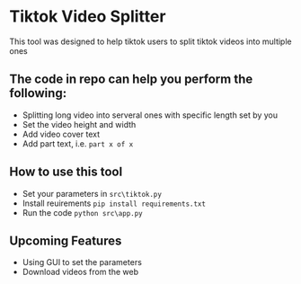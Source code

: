 # Tiktok Video Splitter

This tool was designed to help tiktok users to split tiktok videos into multiple ones

## The code in repo can help you perform the following: 

- Splitting long video into serveral ones with specific length set by you
- Set the video height and width 
- Add video cover text
- Add part text, i.e. `part x of x` 

## How to use this tool

- Set your parameters in `src\tiktok.py`
- Install reuirements `pip install requirements.txt`
- Run the code `python src\app.py`

## Upcoming Features 

- Using GUI to set the parameters
- Download videos from the web

